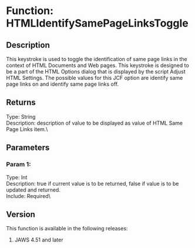 # Function: HTMLIdentifySamePageLinksToggle

## Description

This keystroke is used to toggle the identification of same page links
in the context of HTML Documents and Web pages. This keystroke is
designed to be a part of the HTML Options dialog that is displayed by
the script Adjust HTML Settings. The possible values for this JCF option
are identify same page links on and identify same page links off.

## Returns

Type: String\
Description: description of value to be displayed as value of HTML Same
Page Links item.\

## Parameters

### Param 1:

Type: Int\
Description: true if current value is to be returned, false if value is
to be updated and returned.\
Include: Required\

## Version

This function is available in the following releases:

1.  JAWS 4.51 and later
